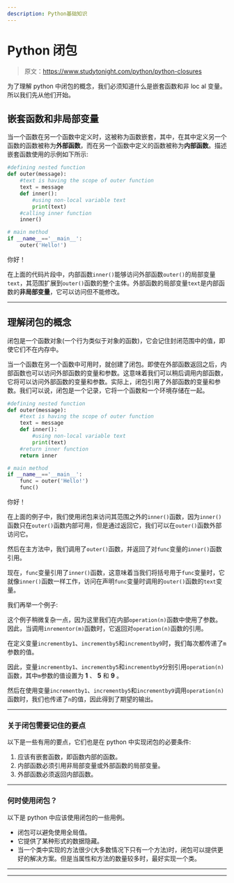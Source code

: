 ```yaml
---
description: Python基础知识
---
```


# Python 闭包

> 原文：<https://www.studytonight.com/python/python-closures>

为了理解 python 中闭包的概念，我们必须知道什么是嵌套函数和非 loc al 变量。所以我们先从他们开始。

## 嵌套函数和非局部变量

当一个函数在另一个函数中定义时，这被称为函数嵌套，其中，在其中定义另一个函数的函数被称为**外部函数**，而在另一个函数中定义的函数被称为**内部函数**。描述嵌套函数使用的示例如下所示:

```py
#defining nested function
def outer(message):
    #text is having the scope of outer function
    text = message
    def inner():
        #using non-local variable text
        print(text)
    #calling inner function
    inner() 

# main method
if __name__=='__main__':
    outer('Hello!')
```

你好！

在上面的代码片段中，内部函数`inner()`能够访问外部函数`outer()`的局部变量`text`，其范围扩展到`outer()`函数的整个主体。外部函数的局部变量`text`是内部函数的**非局部变量**，它可以访问但不能修改。

* * *

## 理解闭包的概念

闭包是一个函数对象(一个行为类似于对象的函数)，它会记住封闭范围中的值，即使它们不在内存中。

当一个函数在另一个函数中可用时，就创建了闭包。即使在外部函数返回之后，内部函数也可以访问外部函数的变量和参数。这意味着我们可以稍后调用内部函数，它将可以访问外部函数的变量和参数。实际上，闭包引用了外部函数的变量和参数。我们可以说，闭包是一个记录，它将一个函数和一个环境存储在一起。

```py
#defining nested function
def outer(message):
    #text is having the scope of outer function
    text = message
    def inner():
        #using non-local variable text
        print(text)
    #return inner function
    return inner 

# main method
if __name__=='__main__':
    func = outer('Hello!')
    func()
```

你好！

在上面的例子中，我们使用闭包来访问其范围之外的`inner()`函数，因为`inner()`函数只在`outer()`函数内部可用，但是通过返回它，我们可以在`outer()`函数外部访问它。

然后在主方法中，我们调用了`outer()`函数，并返回了对`func`变量的`inner()`函数引用。

现在，`func`变量引用了`inner()`函数，这意味着当我们将括号用于`func`变量时，它就像`inner()`函数一样工作，访问在声明`func`变量时调用的`outer()`函数的`text`变量。

我们再举一个例子:

这个例子稍微复杂一点，因为这里我们在内部`operation(n)`函数中使用了参数。因此，当调用`inrementor(m)`函数时，它返回对`operation(n)`函数的引用。

在定义变量`incrementby1`、`incrementby5`和`incrementby9`时，我们每次都传递了`m`参数的值。

因此，变量`incrementby1`、`incrementby5`和`incrementby9`分别引用`operation(n)`函数，其中`m`参数的值设置为 **1** 、 **5** 和 **9** 。

然后在使用变量`incrementby1`、`incrementby5`和`incrementby9`调用`operation(n)`函数时，我们也传递了`n`的值，因此得到了期望的输出。

* * *

### 关于闭包需要记住的要点

以下是一些有用的要点，它们也是在 python 中实现闭包的必要条件:

1.  应该有嵌套函数，即函数内部的函数。
2.  内部函数必须引用非局部变量或外部函数的局部变量。
3.  外部函数必须返回内部函数。

* * *

### 何时使用闭包？

以下是 python 中应该使用闭包的一些用例。

*   闭包可以避免使用全局值。
*   它提供了某种形式的数据隐藏。
*   当一个类中实现的方法很少(大多数情况下只有一个方法)时，闭包可以提供更好的解决方案。但是当属性和方法的数量较多时，最好实现一个类。

* * *

* * *